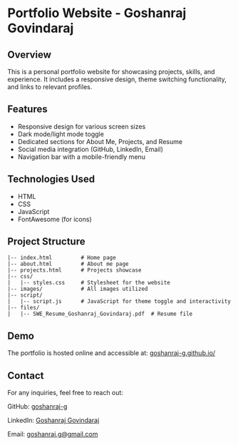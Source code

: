 # Portfolio Website - Goshanraj Govindaraj

## Overview
This is a personal portfolio website for showcasing projects, skills, and experience. It includes a responsive design, theme switching functionality, and links to relevant profiles.

## Features
- Responsive design for various screen sizes
- Dark mode/light mode toggle
- Dedicated sections for About Me, Projects, and Resume
- Social media integration (GitHub, LinkedIn, Email)
- Navigation bar with a mobile-friendly menu

## Technologies Used
- HTML
- CSS
- JavaScript
- FontAwesome (for icons)

## Project Structure
```
|-- index.html         # Home page
|-- about.html         # About me page
|-- projects.html      # Projects showcase
|-- css/
|   |-- styles.css     # Stylesheet for the website
|-- images/            # All images utilized
|-- script/
|   |-- script.js      # JavaScript for theme toggle and interactivity
|-- files/
|   |-- SWE_Resume_Goshanraj_Govindaraj.pdf  # Resume file
```

## Demo
The portfolio is hosted online and accessible at: [goshanraj-g.github.io/](https://goshanraj-g.github.io/)

## Contact
For any inquiries, feel free to reach out:

GitHub: [goshanraj-g](https://github.com/goshanraj-g)

LinkedIn: [Goshanraj Govindaraj](https://www.linkedin.com/in/goshanrajgovindaraj/)

Email: [goshanraj.g@gmail.com](mailto:goshanraj.g@gmail.com)

